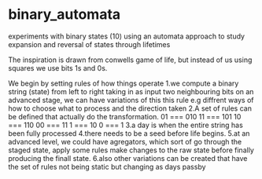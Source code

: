 # binary_automata
experiments with binary states (10) using an automata approach to study expansion and reversal of states through lifetimes

The inspiration is drawn from conwells game of life, but instead of us using squares we use bits 1s and 0s.


We begin by setting rules of how things operate
1.we compute a binary string (state) from left to right taking in as input two neighbouring bits
on an advanced stage, we can have variations of this this rule e.g diffrent ways of how to choose
what to process and the direction taken
2.A set of rules can be defined that actually do the transformation.
01 === 010
11 === 101
10 === 110
00 === 11
1  === 10
0  === 1
3.a day is when the entire string has been fully processed
4.there needs to be a seed before life begins.
5.at an advanced level, we could have agregators, which sort of go through the staged state, apply some rules
make changes to the raw state before finally producing the finall state.
6.also other variations can be created that have the set of rules not being static but changing as days passby
